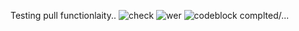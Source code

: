 Testing pull functionlaity..
![check](DevImages/Enfiled.jpg)
![wer](DevImages/unity.png)
![codeblock](Examples/code_2_5c752255bf9f0a0194bc0ae5.cs)
complted/...
